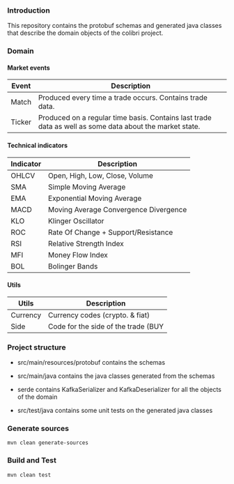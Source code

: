 ### Introduction 

This repository contains the protobuf schemas and generated java classes that describe the domain objects of the colibri project.

### Domain

#### Market events

| Event | Description |
| --- | --- |
| Match | Produced every time a trade occurs. Contains trade data. |
| Ticker | Produced on a regular time basis. Contains last trade data as well as some data about the market state. |

#### Technical indicators

| Indicator | Description |
| --- | --- |
| OHLCV | Open, High, Low, Close, Volume |
| SMA | Simple Moving Average |
| EMA | Exponential Moving Average |
| MACD | Moving Average Convergence Divergence |
| KLO | Klinger Oscillator |
| ROC | Rate Of Change + Support/Resistance |
| RSI | Relative Strength Index |
| MFI | Money Flow Index |
| BOL | Bolinger Bands |

#### Utils

| Utils | Description |
| --- | --- |
| Currency | Currency codes (crypto. & fiat) |
| Side | Code for the side of the trade (BUY | SELL) |

### Project structure

- src/main/resources/protobuf contains the schemas

- src/main/java contains the java classes generated from the schemas

- serde contains KafkaSerializer and KafkaDeserializer for all the objects of the domain

- src/test/java contains some unit tests on the generated java classes

### Generate sources

```mvn clean generate-sources```

### Build and Test

```mvn clean test```
